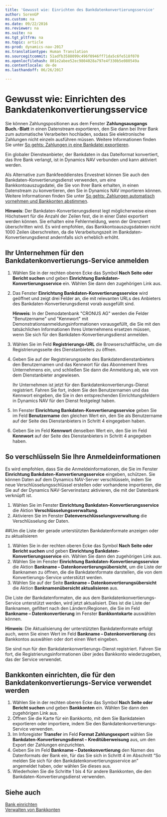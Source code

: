 ```yaml
---
title: 'Gewusst wie: Einrichten des Bankdatenkonvertierungsservice'
author: SorenGP
ms.custom: na
ms.date: 09/22/2016
ms.reviewer: na
ms.suite: na
ms.tgt_pltfrm: na
ms.topic: article
ms-prod: dynamics-nav-2017
ms.translationtype: Human Translation
ms.sourcegitcommit: 51adfb3588099c496f0946ff71da5c6fe518f070
ms.openlocfilehash: 801e2abee52ec9804028a797e4f330b5e080549a
ms.contentlocale: de-de
ms.lasthandoff: 06/26/2017

---
```


# <a name="how-to-set-up-the-bank-data-conversion-service"></a>Gewusst wie: Einrichten des Bankdatenkonvertierungsservice
Sie können Zahlungspositionen aus dem Fenster **Zahlungsausgangs Buch.-Blatt** in einen Datenstream exportieren, den Sie dann bei Ihrer Bank zum automatische Verarbeiten hochladen, sodass Sie elektronische Zahlungen nicht einzeln ausführen müssen. Weitere Informationen finden Sie unter [So gehts: Zahlungen in eine Bankdatei exportieren](payables-how-export-payments-bank-file.md).

Ein globaler Diensteanbieter, der Bankdaten in das Dateiformat konvertiert, das Ihre Bank verlangt, ist in Dynamics NAV verbunden und kann aktiviert werden.

Als Alternative zum Bankfeeddienstes Envestnet können Sie auch den Bankdaten-Konvertierungsdienst verwenden, um eine Bankkontoauszugsdatei, die Sie von Ihrer Bank erhalten, in einen Datenstream zu konvertieren, den Sie in Dynamics NAV importieren können. Weitere Informationen finden Sie unter [So gehts: Zahlungen automatisch vornehmen und Bankkonten abstimmen](receivables-apply-payments-auto-reconcile-bank-accounts.md).

**Hinweis**: Der Bankdaten-Konvertierungsdienst legt möglicherweise einen Höchstwert für die Anzahl der Zeilen fest, die in einer Datei exportiert werden können. Sie erhalten eine Fehlermeldung, wenn der Grenzwert überschritten wird. Es wird empfohlen, das Bankkontoauszugsdateien nicht 1000 Zeilen überschreiten, da die Verarbeitungszeit im Bankdaten-Konvertierungsdienst andernfalls sich erheblich erhöht.

## <a name="to-sign-your-company-up-for-the-bank-data-conversion-service"></a>Ihr Unternehmen für den Bankdatenkonvertierungs-Service anmelden
1. Wählen Sie in der rechten oberen Ecke das Symbol **Nach Seite oder Bericht suchen** und geben **Einrichtung Bankdaten-Konvertierungsservice** ein. Wählen Sie dann den zugehörigen Link aus.  
2. Das Fenster **Einrichtung Bankdaten-Konvertierungsservice** wird geöffnet und zeigt drei Felder an, die mit relevanten URLs des Anbieters des Bankdaten-Konvertierungsdienst vorab ausgefüllt sind.

    **Hinweis**: In der Demodatenbank "CRONUS AG" werden die Felder "Benutzername" und "Kennwort" mit Demonstrationsanmeldungsinformationen vorausgefüllt, die Sie mit den tatsächlichen Informationen Ihres Unternehmens ersetzen müssen, wenn Sie sich für den Bankdaten-Konvertierungsdienst anmelden.
3. Wählen Sie im Feld **Registrierungs-URL** die Browserschaltfläche, um die Registrierungsseite des Dienstanbieters zu öffnen.  
4. Geben Sie auf der Registrierungsseite des Bankdatendienstanbieters den Benutzernamen und das Kennwort für das Abonnement Ihres Unternehmens ein, und schließen Sie dann die Anmeldung ab, wie von dem Dienstanbieter angewiesen.

    Ihr Unternehmen ist jetzt für den Bankdatenkonvertierungs-Dienst registriert. Fahren Sie fort, indem Sie den Benutzernamen und das Kennwort eingeben, die Sie in den entsprechenden Einrichtungsfeldern in Dynamics NAV für den Dienst festgelegt haben.
5. Im Fenster **Einrichtung Bankdaten-Konvertierungsservice** geben Sie im Feld **Benutzername** den gleichen Wert ein, den Sie als Benutzername auf der Seite des Dienstanbieters in Schritt 4 eingegeben haben.
6. Geben Sie im Feld **Kennwort** denselben Wert ein, den Sie im Feld **Kennwort** auf der Seite des Dienstanbieters in Schritt 4 angegeben haben.

## <a name="to-encrypt-your-login-information"></a>So verschlüsseln Sie Ihre Anmeldeinformationen
Es wird empfohlen, dass Sie die Anmeldeinformationen, die Sie im Fenster **Einrichtung Bankdaten-Konvertierungsservice** eingeben, schützen. Sie können Daten auf dem Dynamics NAV-Server verschlüsseln, indem Sie neue Verschlüsselungsschlüssel erstellen oder vorhandene importieren, die Sie auf der Dynamics NAV-Serverinstanz aktivieren, die mit der Datenbank verknüpft ist.

1. Wählen Sie im Fenster **Einrichtung Bankdaten-Konvertierungsservice** die Aktion **Verschlüsselungsverwaltung**.
2. Aktivieren Sie im Fenster **Datenverschlüsselungsverwaltung** die Verschlüsselung der Daten.

##<a name="to-view-or-update-the-list-of-currently-supported-bank-data-formats"></a>Um die Liste der gerade unterstützten Bankdatenformate anzeigen oder zu aktualisieren
1. Wählen Sie in der rechten oberen Ecke das Symbol **Nach Seite oder Bericht suchen** und geben **Einrichtung Bankdaten-Konvertierungsservice** ein. Wählen Sie dann den zugehörigen Link aus.
2. Wählen Sie im Fenster **Einrichtung Bankdaten-Konvertierungsservice** die Aktion **Bankname – Datenkonvertierungsübersicht**, um die Liste der Banknamen zu öffnen, die die Bankdatenformate darstellen, die von dem Konvertierungs-Service unterstützt werden.
3. Wählen Sie auf der Seite **Bankname – Datenkonvertierungsübersicht** die Aktion **Banknamenübersicht aktualisieren** aus.

Die Liste der Bankdatenformaten, die aus dem Bankdatenkonvertierungs-Service unterstützt werden, wird jetzt aktualisiert. Dies ist die Liste der Banknamen, gefiltert nach den Ländern/Regionen, die Sie im Feld **Bankname – Datenkonvertierung** im Fenster **Bankkontokarte** auswählen können.

**Hinweis**: Die Aktualisierung der unterstützten Bankdatenformate erfolgt auch, wenn Sie einen Wert im Feld **Bankname – Datenkonvertierung** des Bankkontos auswählen oder dort einen Wert eingeben.

Sie sind nun für den Bankdatenkonvertierungs-Dienst registriert. Fahren Sie fort, die Registrierungsinformationen über jedes Bankkonto wiederzugeben, das der Service verwendet.

## <a name="to-set-up-bank-accounts-to-use-the-bank-data-conversion-service"></a>Bankkonten einrichten, die für den Bankdatenkonvertierungs-Service verwendet werden
1. Wählen Sie in der rechten oberen Ecke das Symbol **Nach Seite oder Bericht suchen** und geben **Bankkonten** ein. Wählen Sie dann den zugehörigen Link aus.
2. Öffnen Sie die Karte für ein Bankkonto, mit dem Sie Bankdateien exportieren oder importiere, indem Sie den Bankdatenkonvertierungs-Service verwenden.
3. Im Inforegister **Transfer** im Feld **Format Zahlungsexport** wählen Sie **Bankdaten-Konvertierungsdienst – Kreditüberweisung** aus, um den Export der Zahlungen einzurichten.
4. Geben Sie im Feld **Bankname – Datenkonvertierung** den Namen des Datenformats der Bank ein, für das Sie sich in Schritt 4 im Abschnitt “So melden Sie sich für den Bankdatenkonvertierungsservice an” angemeldet haben, oder wählen Sie dieses aus.
5. Wiederholen Sie die Schritte 1 bis 4 für andere Bankkonten, die den Bankdaten-Konvertierungsdienst verwenden.

## <a name="see-also"></a>Siehe auch  
[Bank einrichten](bank-setup-banking.md)  
[Verwalten von Bankkonten](bank-manage-bank-accounts.md)

